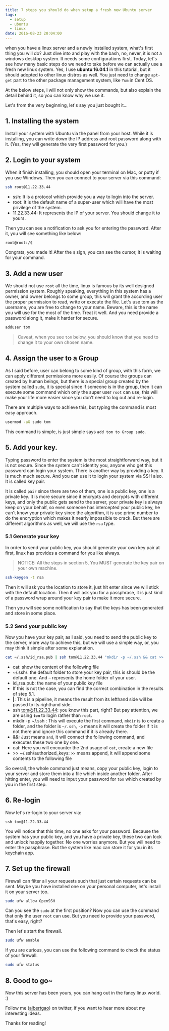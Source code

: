 ```yaml
---
title: 7 steps you should do when setup a fresh new Ubuntu server
tags:
  - setup
  - ubuntu
  - linux
date: 2016-08-23 20:04:00
---
```


when you have a linux server and a newly installed system, what's first thing you will do? Just dive into and play with the bash, no, never, it is not a windows desktop system. It needs some configurations first. Today, let's see how many basic steps do we need to take before we can actually use a fresh new linux system. Yes, I use **ubuntu 16.04.1** in this tutorial, but it should adopted to other linux distros as well. You just need to change `apt-get` part to the other package management system, like `Yum` in Cent OS.

At the below steps, i will not only show the commands, but also explain the detail behind it, so you can know why we use it.

Let's from the very beginning, let's say you just bought it...

<!--more-->

## 1. Installing the system

Install your system with Ubuntu via the panel from your host. While it is installing, you can write down the IP address and root password along with it. (Yes, they will generate the very first password for you.)

## 2. Login to your system

When it finish installing, you should open your terminal on Mac, or putty if you use Windows. Then you can connect to your server via this command:

```bash
ssh root@11.22.33.44
```

- ssh: It is a protocol which provide you a way to login into the server.
- root: It is the default name of a super-user which will have the most privilege of the system.
- 11.22.33.44: It represents the IP of your server. You should change it to yours.

Then you can see a notification to ask you for entering the password. After it, you will see something like below:

```bash
root@root:/$
```

Congrats, you made it! After the `$` sign, you can see the cursor, it is waiting for your command.

## 3. Add a new user

We should not use `root` all the time, linux is famous by its well designed permission system. Roughly speaking, everything in this system has a owner, and owner belongs to some group, this will grant the according user the proper permission to read, write or execute the file. Let's use tom as the username, you are free to change to your name. Beware, this is the name you will use for the most of the time. Treat it well. And you need provide a password along it, make it harder for secure.

```bash
adduser tom
```

> Caveat, when you see `tom` below, you should know that you need to change it to your own chosen name.

## 4. Assign the user to a Group

As I said before, user can belong to some kind of group, with this form, we can apply different permissions more easily. Of course the groups can created by human beings, but there is a special group created by the system called `sudo`, it is special since if someone is in the group, then it can execute some command which only the super user `root` can use, this will make your life more easier since you don't need to log out and re-login.

There are multiple ways to achieve this, but typing the command is most easy approach.

```bash
usermod -aG sudo tom
```

This command is simple, is just simple says `add tom to Group sudo`.

## 5. Add your key.

Typing password to enter the system is the most straightforward way, but it is not secure. Since the system can't identity you, anyone who get this password can login your system. There is another way by providing a key. It is much much secure. And you can use it to login your system via SSH also. It is called key pair.

It is called `pair` since there are two of them, one is a public key, one is a private key. It is more secure since it encrypts and decrypts with different keys, and only the public gets send to the server, your private key is always keep on your behalf, so even someone has intercepted your public key, he can't know your private key since the algorithm, it is use prime number to do the encryption which makes it nearly impossible to crack. But there are different algorithms as well, we will use the `rsa` type.

### 5.1 Generate your key

In order to send your public key, you should generate your own key pair at first, linux has provides a command for you like always.

> NOTICE: All the steps in section 5, You MUST generate the key pair on your own machine.

```bash
ssh-keygen -t rsa
```

Then it will ask you the location to store it, just hit enter since we will stick with the default location. Then it will ask you for a passphrase, it is just kind of a password wrap around your key pair to make it more secure.

Then you will see some notification to say that the keys has been generated and store in some place.

### 5.2 Send your public key

Now you have your key pair, as I said, you need to send the public key to the server, more way to achieve this, but we will use a simple way, or, you may think it simple after some explanation.

```bash
cat ~/.ssh/id_rsa.pub | ssh tom@11.22.33.44 "mkdir -p ~/.ssh && cat >>  ~/.ssh/authorized_keys"
```

- cat: show the content of the following file
- ~/.ssh/: the default folder to store your key pair, this is should be the default one. And `~` represents the home folder of your user.
- id_rsa.pub: the name of your public key file
- If this is not the case, you can find the correct combination in the results of step 5.1.
- **|**: This is a pipeline, it means the result from its lefthand side will be passed to its righthand side.
- ssh tom@11.22.33.44: you know this part, right? But pay attention, we are using **`tom`** to login rather than `root`.
- mkdir -p ~/.ssh : This will execute the first command, `mkdir` is to create a folder, and the folder is `~/.ssh`, `-p` means it will create the folder if it is not there and ignore this command if it is already there.
- &&: Just means `and`, it will connect the following command, and executes these two one by one.
- cat: Here you will encounter the 2nd usage of `cat`, create a new file
- \>> ~/.ssh/authorized_keys: `>>` means append, it will append some contents to the following file

So overall, the whole command just means, copy your public key, login to your server and store them into a file which inside another folder. After hitting enter, you will need to input your password for `tom` which created by you in the first step.

## 6. Re-login

Now let's re-login to your server via:

```shell
ssh tom@11.22.33.44
```

You will notice that this time, no one asks for your password. Because the system has your public key, and you have a private key, these two can lock and unlock happily together. No one worries anymore. But you will need to enter the passphrase. But the system like mac can store it for you in its keychain app.

## 7. Set up the firewall

Firewall can filter all your requests such that just certain requests can be sent. Maybe you have installed one on your personal computer, let's install it on your server too.

```bash
sudo ufw allow OpenSSH
```

Can you see the `sudo` at the first position? Now you can use the command that only the user `root` can use. But you need to provide your password, that's easy, right?

Then let's start the firewall.

```bash
sudo ufw enable
```

If you are curious, you can use the following command to check the status of your firewall.

```bash
sudo ufw status
```

## 8. Good to go~

Now this server has been yours, you can hang out in the fancy linux world. :)

Follow me (<a href='https://twitter.com/albertgao' target="_blank" rel="noopener noreferrer">albertgao</a>) on twitter, if you want to hear more about my interesting ideas.

Thanks for reading!
